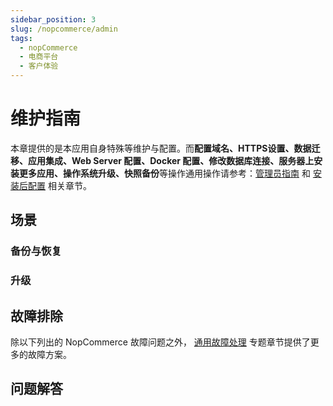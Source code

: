 ```yaml
---
sidebar_position: 3
slug: /nopcommerce/admin
tags:
  - nopCommerce
  - 电商平台
  - 客户体验
---
```


# 维护指南

本章提供的是本应用自身特殊等维护与配置。而**配置域名、HTTPS设置、数据迁移、应用集成、Web Server 配置、Docker 配置、修改数据库连接、服务器上安装更多应用、操作系统升级、快照备份**等操作通用操作请参考：[管理员指南](../administrator) 和 [安装后配置](../install/setup) 相关章节。

## 场景

### 备份与恢复

### 升级


## 故障排除

除以下列出的 NopCommerce 故障问题之外， [通用故障处理](../troubleshoot) 专题章节提供了更多的故障方案。 

## 问题解答
